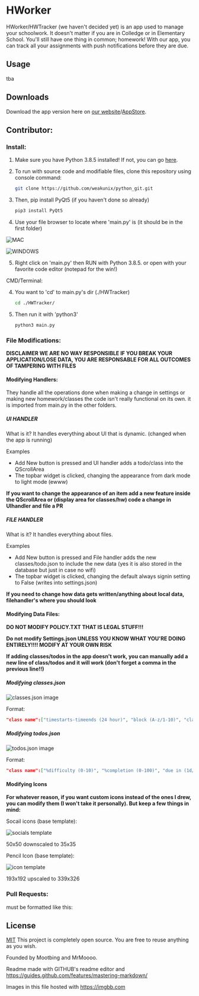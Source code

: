 # HWorker

HWorker/HWTracker (we haven't decided yet) is an app used to manage your schoolwork. It doesn't matter if you are in Colledge or in Elementary School. You'll still have one thing in common; homework! With our app, you can track all your assignments with push notifications before they are due. 

## Usage

tba

## Downloads

Download the app version here on [our website]()/[AppStore](). 

## Contributor:
### Install:

1. Make sure you have Python 3.8.5 installed! If not, you can go [here](https://www.python.org/downloads/).

2. To run with source code and modifiable files, clone this repository using console command:

    ```bash
    git clone https://github.com/weakunix/python_git.git
    ```

3. Then, pip install PyQt5 (if you haven't done so already)

    ```bash
    pip3 install PyQt5
    ```

4. Use your file browser to locate where 'main.py' is (it should be in the first folder) 

![MAC](https://i.ibb.co/44X1zzW/Screen-Shot-2020-10-06-at-10-39-48-PM.png)

![WINDOWS](https://i.ibb.co/nw03r1J/Capture.png)

5. Right click on 'main.py' then RUN with Python 3.8.5. or open with your favorite code editor (notepad for the win!)

CMD/Terminal:

4. You want to 'cd' to main.py's dir (./HWTracker)

    ```bash
    cd ./HWTracker/
    ```

5. Then run it with 'python3'

    ```bash
    python3 main.py
    ```
    
### File Modifications:

**DISCLAIMER WE ARE NO WAY RESPONSIBLE IF YOU BREAK YOUR APPLICATION/LOSE DATA, YOU ARE RESPONSABLE FOR ALL OUTCOMES OF TAMPERING WITH FILES**

#### Modifying Handlers:

They handle all the operations done when making a change in settings or making new homework/classes
the code isn't really functional on its own. it is imported from main.py in the other folders.

##### UI HANDLER
What is it?
It handles everything about UI that is dynamic. (changed when the app is running)

Examples
* Add New button is pressed and UI handler adds a todo/class into the QScrollArea
* The topbar widget is clicked, changing the appearance from dark mode to light mode (ewww)

**If you want to change the appearance of an item add a new feature inside the QScrollArea or (display area for classes/hw) code a change in UIhandler and file a PR**

##### FILE HANDLER
What is it?
It handles everything about files.

Examples
* Add New button is pressed and File handler adds the new classes/todo.json to include the new data (yes it is also stored in the database but just in case no wifi)
* The topbar widget is clicked, changing the default always signin setting to False (writes into settings.json)

**If you need to change how data gets written/anything about local data, filehandler's where you should look**

#### Modifying Data Files:

**DO NOT MODIFY POLICY.TXT THAT IS LEGAL STUFF!!!**

**Do not modify Settings.json UNLESS YOU KNOW WHAT YOU'RE DOING ENTIRELY!!!! MODIFY AT YOUR OWN RISK**

**If adding classes/todos in the app doesn't work, you can manually add a new line of class/todos and it will work (don't forget a comma in the previous line!!)**

##### Modifying classes.json 
![classes.json image](https://i.ibb.co/gRMtm62/Screen-Shot-2020-10-07-at-10-57-14-AM.png)

Format:

```json
"class name":["timestarts-timeends (24 hour)", "block (A-z/1-10)", "classroom #", "teacher name", "class info and about"]
```

##### Modifying todos.json
![todos.json image](https://i.ibb.co/4mGGhL4/Screen-Shot-2020-10-07-at-10-57-50-AM.png)

Format:

```json
"class name":["%difficulty (0-10)", "%completion (0-100)", "due in (1d/w/m/y)", "is repeating? if so cycle listed in different thing", "homework description"]
```

#### Modifying Icons

**For whatever reason, if you want custom icons instead of the ones I drew, you can modify them (I won't take it personally). But keep a few things in mind:**

Socail icons (base template):

![socials template](https://i.ibb.co/5WN31jq/rsz-1pixil-frame-0-2.png)

50x50 downscaled to 35x35

Pencil Icon (base template):

![icon template](https://i.ibb.co/Kj853c3/testi-1-1.png)

193x192 upscaled to 339x326

### Pull Requests:

must be formatted like this:

## License
[MIT](https://choosealicense.com/licenses/mit/)
This project is completely open source. You are free to reuse anything as you wish. 

Founded by Mootbing and MrMoooo.

Readme made with GITHUB's readme editor and https://guides.github.com/features/mastering-markdown/

Images in this file hosted with https://imgbb.com

